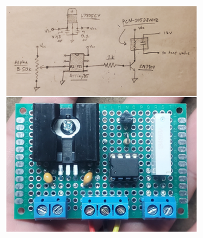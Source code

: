<div style="text-align:center"><img src="hardware/schematic.jpg"/></div>
<div style="text-align:center"><img src="other resources/board.jpg"/></div>

